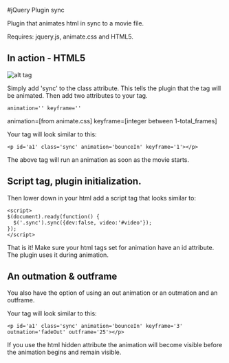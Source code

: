 #jQuery Plugin sync

Plugin that animates html in sync to a movie file.

Requires: jquery.js, animate.css and HTML5.

## In action - HTML5
![alt tag](https://raw.githubusercontent.com/mcolonj/ui/master/jquery-plugin.gif)

Simply add 'sync' to the class attribute. This tells the plugin that the tag will be animated. Then add two attributes to your tag.
```
animation='' keyframe=''
```
animation=[from animate.css]
keyframe=[integer between 1-total_frames]

Your tag will look similar to this:
```
<p id='a1' class='sync' animation='bounceIn' keyframe='1'></p>
```
The above tag will run an animation as soon as the movie starts.

## Script tag, plugin initialization.

Then lower down in your html add a script tag that looks similar to:
```
<script>
$(document).ready(function() {
  $('.sync').sync({dev:false, video:'#video'});
});
</script>
```

That is it! Make sure your html tags set for animation have an id attribute. The plugin uses it during animation.

## An outmation & outframe

You also have the option of using an out animation or an outmation and an outframe.

Your tag will look similar to this:
```
<p id='a1' class='sync' animation='bounceIn' keyframe='3' outmation='fadeOut' outframe='25'></p>
```

If you use the html hidden attribute the animation will become visible before the animation begins and remain visible.
